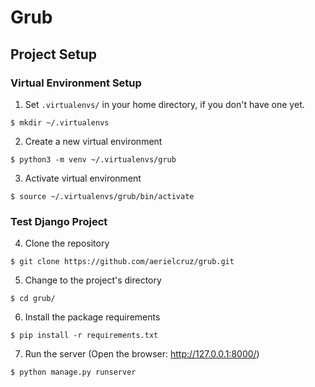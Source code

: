 # Grub 
## Project Setup
### Virtual Environment Setup
    
1. Set `.virtualenvs/` in your home directory, if you don't have one yet.

```
$ mkdir ~/.virtualenvs
```

2. Create a new virtual environment

```
$ python3 -m venv ~/.virtualenvs/grub
```

3. Activate virtual environment

```
$ source ~/.virtualenvs/grub/bin/activate
```

### Test Django Project

4. Clone the repository

```
$ git clone https://github.com/aerielcruz/grub.git
```

5. Change to the project's directory

```
$ cd grub/
```

6. Install the package requirements

```
$ pip install -r requirements.txt
```

7. Run the server (Open the browser: http://127.0.0.1:8000/)

```
$ python manage.py runserver
```
